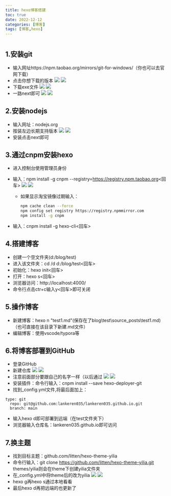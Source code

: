 ```yaml
---
title: hexo博客搭建
toc: true
date: 2022-12-12
categories: [博客]
tags: [博客,hexo]
---
```

#

 <!-- more --> 

## 1.安装git

- 输入网址https://npm.taobao.org/mirrors/git-for-windows/（你也可以去官网下载）
- 点击你想下载的版本
![](../../../themes/yilia/source/img/hexo/6.png)
![](./img/hexo/6.png)
- 下载exe文件
![](../../../themes/yilia/source/img/hexo/7.png)
![](./img/hexo/7.png)
- 一路next即可
![](../../../themes/yilia/source/img/hexo/8.png)
![](./img/hexo/8.png)
## 2.安装nodejs
- 输入网址：nodejs.org
- 按装左边长期支持版本
![](../../../themes/yilia/source/img/hexo/1.png)
![](./img/hexo/1.png)
- 安装点击next即可
## 3.通过cnpm安装hexo
- 进入控制台使用管理员身份

- 输入：npm install -g cnpm --registry=https://registry.npm.taobao.org<回车>
  ![](../../../themes/yilia/source/img/hexo/2.png)
  ![](./img/hexo/2.png)

  - 如果显示淘宝镜像过期输入：

    ```bash
    npm cache clean --force
    npm config set registry https://registry.npmmirror.com
    npm install -g cnpm
    ```

    

- 输入：cnpm install -g hexo-cli<回车>
## 4.搭建博客
- 创建一个空文件夹(d:/blog/test)
- 进入该文件夹：cd /d d:/blog/test<回车>
- 初始化：hexo init<回车>
- 打开：hexo s<回车>
- 浏览器访问：http://localhost:4000/
- 命令行点击ctr+c输入y<回车>即可关闭
## 5.操作博客
- 新建博客：hexo n "test1.md"(保存在了blog\test\source\_posts\test1.md)（也可直接在该目录下新建.md文件）
- 编辑博客：使用vscode/typora等
## 6.将博客部署到GitHub
- 登录GitHub
- 新建仓库
![](../../../themes/yilia/source/img/hexo/3.png)
![](./img/hexo/3.png)
- 注意前面部分要跟自己的名字一样（以后通过
![](../../../themes/yilia/source/img/hexo/4.png)
![](./img/hexo/4.png)
- 安装插件：命令行输入：cnpm install --save hexo-deployer-git
- 找到_config.yml文件,将最后面加上：
```
type: git
  repo: git@github.com:lankeren035/lankeren035.github.io.git
  branch: main
```
- 输入hexo d即可部署到远端（在test文件夹下）
- 浏览器输入仓库名：lankeren035.github.io即可访问

## 7.换主题
- 找到目标主题：github.com/litten/hexo-theme-yilia
- 命令行输入：git clone https://github.com/litten/hexo-theme-yilia.git themes/yilia则会在theme下创建yilia文件夹
- 在_config.yml中将theme后的改为yilia
![](../../../themes/yilia/source/img/hexo/5.png)
![](./img/hexo/5.png)
- hexo g再hexo s通过本地看看
- 最后hexo d再把远端的也更新了